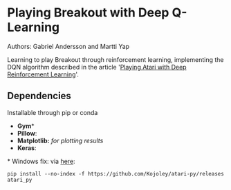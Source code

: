 # Playing Breakout with Deep Q-Learning

Authors: Gabriel Andersson and Martti Yap 

Learning to play Breakout through reinforcement learning, implementing the DQN algorithm described in the article '[Playing Atari with Deep Reinforcement Learning](https://www.cs.toronto.edu/~vmnih/docs/dqn.pdf)'.  

## Dependencies

Installable through pip or conda  

- **Gym*** 
- **Pillow**:
- **Matplotlib:**  *for plotting results*
- **Keras**: 

\* Windows fix: via [here](https://stackoverflow.com/questions/42605769/openai-gym-atari-on-windows):

```
pip install --no-index -f https://github.com/Kojoley/atari-py/releases atari_py
```

